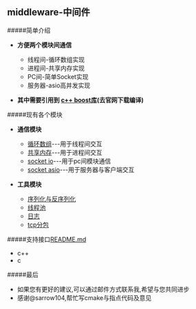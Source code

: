 middleware-中间件
------------------------

#####简单介绍
* **方便两个模块间通信**
  * 线程间-循环数组实现
  * 进程间-共享内存实现
  * PC间-简单Socket实现
  * 服务器-asio高并发实现

* **其中需要引用到 [c++ boost库](http://www.boost.org/)(去官网下载编译)**


#####现有各个模块
* **通信模块**
  * [循环数组](https://github.com/NingLeixueR/middleware/tree/master/src/middleware_base/loop_array)---用于线程间交互
  * [共享内存](https://github.com/NingLeixueR/middleware/tree/master/src/middleware_base/shared_memory)---用于进程间交互
  * [socket io](https://github.com/NingLeixueR/middleware/blob/master/src/middleware_base/socket_io)---用于pc间模块通信
  * [socket asio](https://github.com/NingLeixueR/middleware/blob/master/src/middleware_base/socket_asio)---用于服务器与客户端交互

* **工具模块**
  * [序列化与反序列化](https://github.com/NingLeixueR/middleware/tree/master/src/tools/serializecpp)
  * [线程池](https://github.com/NingLeixueR/middleware/tree/master/src/tools/threadpool)
  * [日志](https://github.com/NingLeixueR/middleware/tree/master/src/tools/logsys)
  * [tcp分包](https://github.com/NingLeixueR/middleware/tree/master/src/tools/segmentation_pack)

#####支持接口[README.md](https://github.com/NingLeixueR/middleware/tree/master/src/middleware_base)
* c++
* c



#####最后
* 如果您有更好的建议,可以通过邮件方式联系我,希望与您共同进步
* 感谢@sarrow104,帮忙写cmake与指点代码及意见
